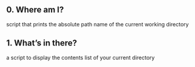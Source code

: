 ## 0. Where am I?
script that prints the absolute path name of the current working directory
## 1. What’s in there?
a script to display the contents list of your current directory
